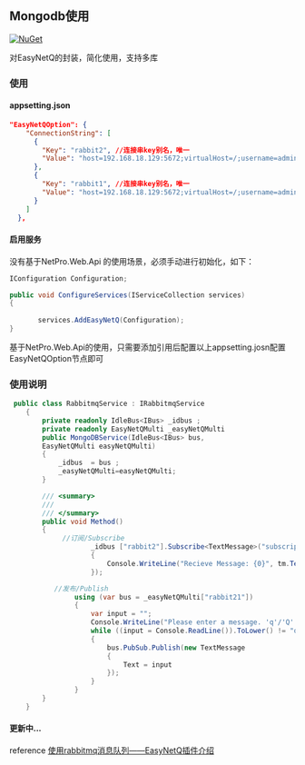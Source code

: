 
## Mongodb使用
 [![NuGet](https://img.shields.io/nuget/v/NetPro.EasyNetQ.svg)](https://nuget.org/packages/NetPro.EasyNetQ)

对EasyNetQ的封装，简化使用，支持多库

### 使用

#### appsetting.json 

```json
"EasyNetQOption": {
    "ConnectionString": [
      {
        "Key": "rabbit2", //连接串key别名，唯一
        "Value": "host=192.168.18.129:5672;virtualHost=/;username=admin;password=123456;timeout=60" //别名key对应的连接串
      },
      {
        "Key": "rabbit1", //连接串key别名，唯一
        "Value": "host=192.168.18.129:5672;virtualHost=/;username=admin;password=123456;timeout=60" //别名key对应的连接串
      }
    ]
  },

```
#### 启用服务
没有基于NetPro.Web.Api 的使用场景，必须手动进行初始化，如下：
```csharp
IConfiguration Configuration;

public void ConfigureServices(IServiceCollection services)
{
    
       services.AddEasyNetQ(Configuration);
}
```

基于NetPro.Web.Api的使用，只需要添加引用后配置以上appsetting.josn配置EasyNetQOption节点即可

### 使用说明

```csharp
 public class RabbitmqService : IRabbitmqService
    {
        private readonly IdleBus<IBus> _idbus ;
        private readonly EasyNetQMulti _easyNetQMulti
        public MongoDBService(IdleBus<IBus> bus,
        EasyNetQMulti easyNetQMulti)
        {
            _idbus  = bus ;
            _easyNetQMulti=easyNetQMulti;
        }

        /// <summary>
        /// 
        /// </summary>
        public void Method()
        {
             //订阅/Subscribe
                    _idbus ["rabbit2"].Subscribe<TextMessage>("subscriptionId", tm =>
                    {
                        Console.WriteLine("Recieve Message: {0}", tm.Text);
                    });

           //发布/Publish
                using (var bus = _easyNetQMulti["rabbit21"])
                {
                    var input = "";
                    Console.WriteLine("Please enter a message. 'q'/'Q' to quit.");
                    while ((input = Console.ReadLine()).ToLower() != "q")
                    {
                        bus.PubSub.Publish(new TextMessage
                        {
                            Text = input
                        });
                    }
                }
        }
    }
```

#### 更新中...
reference [使用rabbitmq消息队列——EasyNetQ插件介绍](https://www.cnblogs.com/shanfeng1000/p/12359190.html)

